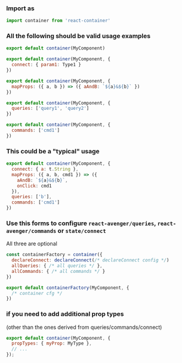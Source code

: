 ### Import as

```js
import container from 'react-container'
```

### All the following should be valid usage examples

```js
export default container(MyComponent)
```

```js
export default container(MyComponent, {
  connect: { param1: Type1 }
})
```

```js
export default container(MyComponent, {
  mapProps: ({ a, b }) => ({ aAndB: `${a}&${b}` })
})
```

```js
export default container(MyComponent, {
  queries: ['query1', 'query2']
})
```

```js
export default container(MyComponent, {
  commands: ['cmd1']
})
```

### This could be a "typical" usage

```js
export default container(MyComponent, {
  connect: { a: t.String },
  mapProps: ({ a, b, cmd1 }) => ({
    aAndB: `${a}&${b}`,
    onClick: cmd1
  }),
  queries: ['b'],
  commands: ['cmd1']
})
```

### Use this forms to configure `react-avenger/queries`, `react-avenger/commands` or `state/connect`

All three are optional

```js
const containerFactory = container({
  declareConnect: declareConnect(/* declareConnect config */)
  allQueries: { /* all queries */ },
  allCommands: { /* all commands */ }
})

export default containerFactory(MyComponent, {
  /* container cfg */
})
```

### if you need to add additional prop types

(other than the ones derived from queries/commands/connect)

```js
export default container(MyComponent, {
  propTypes: { myProp: MyType },
  // ...
});
```
